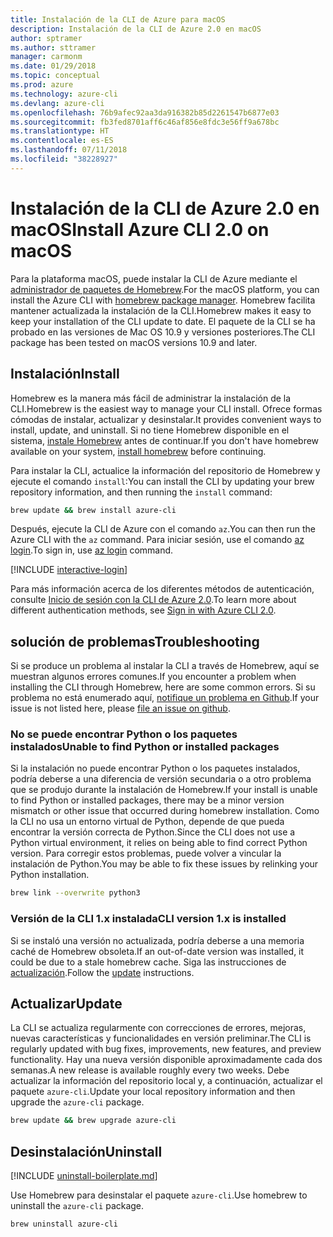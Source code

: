 ```yaml
---
title: Instalación de la CLI de Azure para macOS
description: Instalación de la CLI de Azure 2.0 en macOS
author: sptramer
ms.author: sttramer
manager: carmonm
ms.date: 01/29/2018
ms.topic: conceptual
ms.prod: azure
ms.technology: azure-cli
ms.devlang: azure-cli
ms.openlocfilehash: 76b9afec92aa3da916382b85d2261547b6877e03
ms.sourcegitcommit: fb3fed8701aff6c46af856e8fdc3e56ff9a678bc
ms.translationtype: HT
ms.contentlocale: es-ES
ms.lasthandoff: 07/11/2018
ms.locfileid: "38228927"
---
```

# <a name="install-azure-cli-20-on-macos"></a><span data-ttu-id="d2725-103">Instalación de la CLI de Azure 2.0 en macOS</span><span class="sxs-lookup"><span data-stu-id="d2725-103">Install Azure CLI 2.0 on macOS</span></span>

<span data-ttu-id="d2725-104">Para la plataforma macOS, puede instalar la CLI de Azure mediante el [administrador de paquetes de Homebrew](http://brew.sh).</span><span class="sxs-lookup"><span data-stu-id="d2725-104">For the macOS platform, you can install the Azure CLI with [homebrew package manager](http://brew.sh).</span></span> <span data-ttu-id="d2725-105">Homebrew facilita mantener actualizada la instalación de la CLI.</span><span class="sxs-lookup"><span data-stu-id="d2725-105">Homebrew makes it easy to keep your installation of the CLI update to date.</span></span> <span data-ttu-id="d2725-106">El paquete de la CLI se ha probado en las versiones de Mac OS 10.9 y versiones posteriores.</span><span class="sxs-lookup"><span data-stu-id="d2725-106">The CLI package has been tested on macOS versions 10.9 and later.</span></span>

## <a name="install"></a><span data-ttu-id="d2725-107">Instalación</span><span class="sxs-lookup"><span data-stu-id="d2725-107">Install</span></span>

<span data-ttu-id="d2725-108">Homebrew es la manera más fácil de administrar la instalación de la CLI.</span><span class="sxs-lookup"><span data-stu-id="d2725-108">Homebrew is the easiest way to manage your CLI install.</span></span> <span data-ttu-id="d2725-109">Ofrece formas cómodas de instalar, actualizar y desinstalar.</span><span class="sxs-lookup"><span data-stu-id="d2725-109">It provides convenient ways to install, update, and uninstall.</span></span>
<span data-ttu-id="d2725-110">Si no tiene Homebrew disponible en el sistema, [instale Homebrew](https://docs.brew.sh/Installation.html) antes de continuar.</span><span class="sxs-lookup"><span data-stu-id="d2725-110">If you don't have homebrew available on your system, [install homebrew](https://docs.brew.sh/Installation.html) before continuing.</span></span>

<span data-ttu-id="d2725-111">Para instalar la CLI, actualice la información del repositorio de Homebrew y ejecute el comando `install`:</span><span class="sxs-lookup"><span data-stu-id="d2725-111">You can install the CLI by updating your brew repository information, and then running the `install` command:</span></span>

```bash
brew update && brew install azure-cli
```

<span data-ttu-id="d2725-112">Después, ejecute la CLI de Azure con el comando `az`.</span><span class="sxs-lookup"><span data-stu-id="d2725-112">You can then run the Azure CLI with the `az` command.</span></span> <span data-ttu-id="d2725-113">Para iniciar sesión, use el comando [az login](/cli/azure/reference-index#az-login).</span><span class="sxs-lookup"><span data-stu-id="d2725-113">To sign in, use [az login](/cli/azure/reference-index#az-login) command.</span></span>

[!INCLUDE [interactive-login](includes/interactive-login.md)]

<span data-ttu-id="d2725-114">Para más información acerca de los diferentes métodos de autenticación, consulte [Inicio de sesión con la CLI de Azure 2.0](authenticate-azure-cli.md).</span><span class="sxs-lookup"><span data-stu-id="d2725-114">To learn more about different authentication methods, see [Sign in with Azure CLI 2.0](authenticate-azure-cli.md).</span></span>

## <a name="troubleshooting"></a><span data-ttu-id="d2725-115">solución de problemas</span><span class="sxs-lookup"><span data-stu-id="d2725-115">Troubleshooting</span></span>

<span data-ttu-id="d2725-116">Si se produce un problema al instalar la CLI a través de Homebrew, aquí se muestran algunos errores comunes.</span><span class="sxs-lookup"><span data-stu-id="d2725-116">If you encounter a problem when installing the CLI through Homebrew, here are some common errors.</span></span> <span data-ttu-id="d2725-117">Si su problema no está enumerado aquí, [notifique un problema en Github](https://github.com/Azure/azure-cli/issues).</span><span class="sxs-lookup"><span data-stu-id="d2725-117">If your issue is not listed here, please [file an issue on github](https://github.com/Azure/azure-cli/issues).</span></span>

### <a name="unable-to-find-python-or-installed-packages"></a><span data-ttu-id="d2725-118">No se puede encontrar Python o los paquetes instalados</span><span class="sxs-lookup"><span data-stu-id="d2725-118">Unable to find Python or installed packages</span></span>

<span data-ttu-id="d2725-119">Si la instalación no puede encontrar Python o los paquetes instalados, podría deberse a una diferencia de versión secundaria o a otro problema que se produjo durante la instalación de Homebrew.</span><span class="sxs-lookup"><span data-stu-id="d2725-119">If your install is unable to find Python or installed packages, there may be a minor version mismatch or other issue that occurred during homebrew installation.</span></span> <span data-ttu-id="d2725-120">Como la CLI no usa un entorno virtual de Python, depende de que pueda encontrar la versión correcta de Python.</span><span class="sxs-lookup"><span data-stu-id="d2725-120">Since the CLI does not use a Python virtual environment, it relies on being able to find correct Python version.</span></span> <span data-ttu-id="d2725-121">Para corregir estos problemas, puede volver a vincular la instalación de Python.</span><span class="sxs-lookup"><span data-stu-id="d2725-121">You may be able to fix these issues by relinking your Python installation.</span></span>

```bash
brew link --overwrite python3
```

### <a name="cli-version-1x-is-installed"></a><span data-ttu-id="d2725-122">Versión de la CLI 1.x instalada</span><span class="sxs-lookup"><span data-stu-id="d2725-122">CLI version 1.x is installed</span></span>

<span data-ttu-id="d2725-123">Si se instaló una versión no actualizada, podría deberse a una memoria caché de Homebrew obsoleta.</span><span class="sxs-lookup"><span data-stu-id="d2725-123">If an out-of-date version was installed, it could be due to a stale homebrew cache.</span></span> <span data-ttu-id="d2725-124">Siga las instrucciones de [actualización](#Update).</span><span class="sxs-lookup"><span data-stu-id="d2725-124">Follow the [update](#Update) instructions.</span></span>

## <a name="update"></a><span data-ttu-id="d2725-125">Actualizar</span><span class="sxs-lookup"><span data-stu-id="d2725-125">Update</span></span>

<span data-ttu-id="d2725-126">La CLI se actualiza regularmente con correcciones de errores, mejoras, nuevas características y funcionalidades en versión preliminar.</span><span class="sxs-lookup"><span data-stu-id="d2725-126">The CLI is regularly updated with bug fixes, improvements, new features, and preview functionality.</span></span> <span data-ttu-id="d2725-127">Hay una nueva versión disponible aproximadamente cada dos semanas.</span><span class="sxs-lookup"><span data-stu-id="d2725-127">A new release is available roughly every two weeks.</span></span> <span data-ttu-id="d2725-128">Debe actualizar la información del repositorio local y, a continuación, actualizar el paquete `azure-cli`.</span><span class="sxs-lookup"><span data-stu-id="d2725-128">Update your local repository information and then upgrade the `azure-cli` package.</span></span>

```bash
brew update && brew upgrade azure-cli
```

## <a name="uninstall"></a><span data-ttu-id="d2725-129">Desinstalación</span><span class="sxs-lookup"><span data-stu-id="d2725-129">Uninstall</span></span>

[!INCLUDE [uninstall-boilerplate.md](includes/uninstall-boilerplate.md)]

<span data-ttu-id="d2725-130">Use Homebrew para desinstalar el paquete `azure-cli`.</span><span class="sxs-lookup"><span data-stu-id="d2725-130">Use homebrew to uninstall the `azure-cli` package.</span></span>

```bash
brew uninstall azure-cli
```
